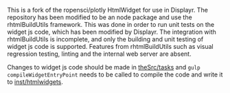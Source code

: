 This is a fork of the ropensci/plotly HtmlWidget for use in Displayr. The repository has been modified to be an node package and use the rhtmlBuildUtils framework. This was done in order to run unit tests on the widget js code, which has been modified by Displayr. The integration with rhtmlBuildUtils is incomplete, and only the building and unit testing of widget js code is supported. Features from rhtmlBuildUtils such as visual regression testing, linting and the internal web server are absent.

Changes to widget js code should be made in [theSrc/tasks](theSrc/tasks) and `gulp compileWidgetEntryPoint` needs to be called to compile the code and write it to [inst/htmlwidgets](inst/htmlwidgets).
